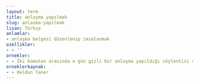 ```yaml
---
layout: term
title: anlaşma yapılmak
slug: anlasma-yapilmak
lisan: Türkçe
anlamlar:
- anlaşma belgesi düzenlenip imzalanmak
ozellikler:
- - ''
ornekler:
- - İki komutan arasında o gün gizli bir anlaşma yapıldığı söylentisi çıkmıştı.
orneklerkaynak:
- - Haldun Taner
---
```

